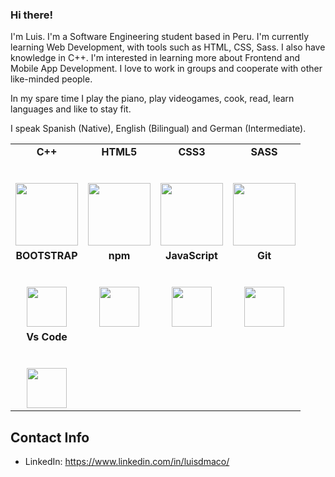 ### Hi there!
I'm Luis. I'm a Software Engineering student based in Peru. I'm currently learning Web Development, with tools such as HTML, CSS, Sass. I also have knowledge in C++. I'm interested in learning more about Frontend and Mobile App Development. I love to work in groups and cooperate with other like-minded people.

In my spare time I play the piano, play videogames, cook, read, learn languages and like to stay fit. 

I speak Spanish (Native), English (Bilingual) and German (Intermediate).

<table>
  <tbody>
    <tr valign="top">
      <td width="25%" align="center">
	      <span><strong>C++</strong></span><br><br><br>
        <img height="100px" src="https://upload.wikimedia.org/wikipedia/commons/thumb/1/18/ISO_C%2B%2B_Logo.svg/300px-ISO_C%2B%2B_Logo.svg.png">
      </td><td width="25%" align="center">
	      <span><strong>HTML5</strong></span><br><br><br>
        <img height="100px" src="https://cdn.svgporn.com/logos/html-5.svg">
      </td>
      <td width="25%" align="center">
	      <span><strong>CSS3</strong></span><br><br><br>
        <img height="100px" src="https://cdn.svgporn.com/logos/css-3.svg">
      </td>
      <td width="25%" align="center">
        <span><strong>SASS</strong></span><br><br><br>
        <img height="100px" src="https://upload.wikimedia.org/wikipedia/commons/thumb/9/96/Sass_Logo_Color.svg/2560px-Sass_Logo_Color.svg.png">
      </td>
    </tr>
    <tr>
      <td width="25%" align="center">
        <span><strong>BOOTSTRAP</strong></span><br><br><br>
        <img height="64px" src="https://upload.wikimedia.org/wikipedia/commons/thumb/b/b2/Bootstrap_logo.svg/1200px-Bootstrap_logo.svg.png">
      </td>
      <td width="25%" align="center">
        <span><strong>npm</strong></span><br><br><br>
        <img height="64px" src="https://upload.wikimedia.org/wikipedia/commons/thumb/d/db/Npm-logo.svg/2560px-Npm-logo.svg.png">
      </td>
      <td width="25%" align="center">
        <span><strong>JavaScript</strong></span><br><br><br>
        <img height="64px" src="https://cdn.svgporn.com/logos/javascript.svg">
      </td>
      <td width="25%" align="center">
        <span><strong>Git</strong></span><br><br><br>
        <img height="64px" src="https://cdn.svgporn.com/logos/git-icon.svg">
      </td>
    </tr>
    <tr>
      <td width="25%" align="center">
        <span><strong>Vs Code</strong></span><br><br><br>
        <img height="64px" src="https://cdn.svgporn.com/logos/visual-studio-code.svg">
      </td>
    </tr>
    
   
  </tbody>
</table>

## Contact Info
- LinkedIn: https://www.linkedin.com/in/luisdmaco/

<!--
**luisdmaco/luisdmaco** is a ✨ _special_ ✨ repository because its `README.md` (this file) appears on your GitHub profile.

Here are some ideas to get you started:

- 🔭 I’m currently working on ...
- 🌱 I’m currently learning ...
- 👯 I’m looking to collaborate on ...
- 🤔 I’m looking for help with ...
- 💬 Ask me about ...
- 📫 How to reach me: ...
- 😄 Pronouns: ...
- ⚡ Fun fact: ...
-->
